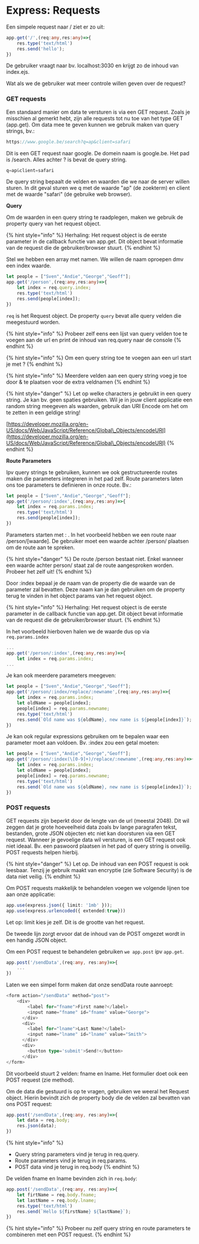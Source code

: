 # Express: Requests

Een simpele request naar / ziet er zo uit:

```typescript
app.get('/',(req:any,res:any)=>{
    res.type('text/html')
    res.send('hello');
})
```

De gebruiker vraagt naar bv. localhost:3030 en krijgt zo de inhoud van index.ejs.

Wat als we de gebruiker wat meer controle willen geven over de request?

### **GET requests**

Een standaard manier om data te versturen is via een GET request. Zoals je misschien al gemerkt hebt, zijn alle requests tot nu toe van het type GET (app.get). Om data mee te geven kunnen we gebruik maken van query strings, bv.:

```typescript
https://www.google.be/search?q=ap&client=safari
```

Dit is een GET request naar google. De domein naam is google.be. Het pad is /search. Alles achter ? is bevat de query string.

```typescript
q=ap&client=safari
```

De query string bepaalt de velden en waarden die we naar de server willen sturen. In dit geval sturen we q met de waarde "ap" (de zoekterm) en client met de waarde "safari" (de gebruike web browser).&#x20;

**Query**

Om de waarden in een query string te raadplegen, maken we gebruik de property query van het request object.

{% hint style="info" %}
Herhaling: Het request object is de eerste parameter in de callback functie van app.get. Dit object bevat informatie van de request die de gebruiker/browser stuurt.
{% endhint %}

Stel we hebben een array met namen. We willen de naam oproepen dmv een index waarde.&#x20;

```typescript
let people = ["Sven","Andie","George","Geoff"];
app.get('/person',(req:any,res:any)=>{
    let index = req.query.index;
    res.type('text/html')
    res.send(people[index]);
})
```

`req` is het Request object. De property `query` bevat alle query velden die meegestuurd worden.&#x20;

{% hint style="info" %}
Probeer zelf eens een lijst van query velden toe te voegen aan de url en print de inhoud van req.query naar de console
{% endhint %}

{% hint style="info" %}
Om een query string toe te voegen aan een url start je met ?
{% endhint %}

{% hint style="info" %}
Meerdere velden aan een query string voeg je toe door & te plaatsen voor de extra veldnamen
{% endhint %}

{% hint style="danger" %}
Let op welke characters je gebruikt in een query string. Je kan bv. geen spaties gebruiken. Wil je in jouw client applicatie een random string meegeven als waarden, gebruik dan URI Encode om het om te zetten in een geldige string!

[https://developer.mozilla.org/en-US/docs/Web/JavaScript/Reference/Global\_Objects/encodeURI](https://developer.mozilla.org/en-US/docs/Web/JavaScript/Reference/Global\_Objects/encodeURI)
{% endhint %}

**Route Parameters**

Ipv query strings te gebruiken, kunnen we ook gestructureerde routes maken die parameters integreren in het pad zelf. Route parameters laten ons toe parameters te definieren in onze route. Bv.:

```typescript
let people = ["Sven","Andie","George","Geoff"];
app.get('/person/:index',(req:any,res:any)=>{
    let index = req.params.index;
    res.type('text/html')
    res.send(people[index]);
})
```

Parameters starten met : . In het voorbeeld hebben we een route naar /person/\[waarde]. De gebruiker moet een waarde achter /person/ plaatsen om de route aan te spreken.&#x20;

{% hint style="danger" %}
De route /person bestaat niet. Enkel wanneer een waarde achter person/ staat zal de route aangesproken worden. Probeer het zelf uit!
{% endhint %}

Door :index bepaal je de naam van de property die de waarde van de parameter zal bevatten. Deze naam kan je dan gebruiken om de property terug te vinden in het object params van het request object.

{% hint style="info" %}
Herhaling: Het request object is de eerste parameter in de callback functie van app.get. Dit object bevat informatie van de request die de gebruiker/browser stuurt.
{% endhint %}

In het voorbeeld hierboven halen we de waarde dus op via `req.params.index`

```typescript
...
app.get('/person/:index',(req:any,res:any)=>{
    let index = req.params.index;
...
```

Je kan ook meerdere parameters meegeven:

```typescript
let people = ["Sven","Andie","George","Geoff"];
app.get('/person/:index/replace/:newname',(req:any,res:any)=>{
    let index = req.params.index;
    let oldName = people[index];
    people[index] = req.params.newname;
    res.type('text/html')
    res.send(`Old name was ${oldName}, new name is ${people[index]}`);
})
```

Je kan ook regular expressions gebruiken om te bepalen waar een parameter moet aan voldoen. Bv. :index zou een getal moeten:

```typescript
let people = ["Sven","Andie","George","Geoff"];
app.get('/person/:index(\[0-9]+)/replace/:newname',(req:any,res:any)=>{
    let index = req.params.index;
    let oldName = people[index];
    people[index] = req.params.newname;
    res.type('text/html')
    res.send(`Old name was ${oldName}, new name is ${people[index]}`);
})
```

### POST requests

GET requests zijn beperkt door de lengte van de url (meestal 2048). Dit wil zeggen dat je grote hoeveelheid data zoals bv lange paragrafen tekst, bestanden, grote JSON objecten etc niet kan doorsturen via een GET request. Wanneer je gevoelige data wil versturen, is een GET request ook niet ideaal. Bv. een paswoord plaatsen in het pad of query string is onveilig. POST requests helpen hierbij.

{% hint style="danger" %}
Let op. De inhoud van een POST request is ook leesbaar. Tenzij je gebruik maakt van encryptie (zie Software Security) is de data niet veilig.
{% endhint %}

Om POST requests makkelijk te behandelen voegen we volgende lijnen toe aan onze applicatie:

```typescript
app.use(express.json({ limit: '1mb' }));
app.use(express.urlencoded({ extended:true}))
```

Let op: limit kies je zelf. Dit is de grootte van het request.

De tweede lijn zorgt ervoor dat de inhoud van de POST omgezet wordt in een handig JSON object.&#x20;

Om een POST request te behandelen gebruiken `we app.post` ipv `app.get`.

```typescript
app.post('/sendData',(req:any, res:any)=>{
    ...
})
```

Laten we een simpel form maken dat onze sendData route aanroept:

```typescript
<form action="/sendData" method="post">
    <div>
        <label for="fname">First name?</label>
        <input name="fname" id="fname" value="George">
      </div>
      <div>
        <label for="lname">Last Name?</label>
        <input name="lname" id="lname" value="Smith">
      </div>
      <div>
        <button type='submit'>Send!</button>
      </div>
</form>
```

Dit voorbeeld stuurt 2 velden: fname en lname. Het formulier doet ook een POST request (zie method).

Om de data die gestuurd is op te vragen, gebruiken we weeral het Request object. Hierin bevindt zich de property body die de velden zal bevatten van ons POST request:

```typescript
app.post('/sendData',(req:any, res:any)=>{
    let data = req.body;
    res.json(data);
})
```

{% hint style="info" %}
* Query string parameters vind je terug in req.query.
* Route parameters vind je terug in req.params.
* POST data vind je terug in req.body
{% endhint %}

De velden fname en lname bevinden zich in `req.body`:

```typescript
app.post('/sendData',(req:any, res:any)=>{
    let firtName = req.body.fname;
    let lastName = req.body.lname;
    res.type('text/html')
    res.send(`Hello ${firstName} ${lastName}`);
})
```

{% hint style="info" %}
Probeer nu zelf query string en route parameters te combineren met een POST request.
{% endhint %}

